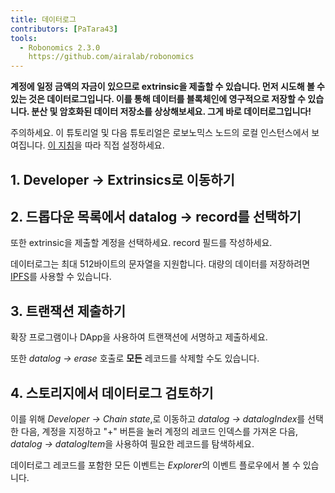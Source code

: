 ```yaml
---
title: 데이터로그
contributors: [PaTara43]
tools:   
  - Robonomics 2.3.0
    https://github.com/airalab/robonomics
---
```


**계정에 일정 금액의 자금이 있으므로 extrinsic을 제출할 수 있습니다. 먼저 시도해 볼 수 있는 것은 데이터로그입니다. 이를 통해 데이터를 블록체인에 영구적으로 저장할 수 있습니다. 분산 및 암호화된 데이터 저장소를 상상해보세요. 그게 바로 데이터로그입니다!**

<robo-wiki-note type="warning" title="Dev Node">

  주의하세요. 이 튜토리얼 및 다음 튜토리얼은 로보노믹스 노드의 로컬 인스턴스에서 보여집니다. [이 지침](/docs/run-dev-node)을 따라 직접 설정하세요.

</robo-wiki-note>

## 1. Developer -> Extrinsics로 이동하기

<robo-wiki-picture src="datalog/extrinsics.jpg" />

## 2. 드롭다운 목록에서 datalog -> record를 선택하기

또한 extrinsic을 제출할 계정을 선택하세요. record 필드를 작성하세요.

<robo-wiki-picture src="datalog/record.jpg" />

<robo-wiki-note type="note" title="Large amount of data">

  데이터로그는 최대 512바이트의 문자열을 지원합니다. 대량의 데이터를 저장하려면 [IPFS](https://ipfs.tech/)를 사용할 수 있습니다.

</robo-wiki-note>

## 3. 트랜잭션 제출하기

확장 프로그램이나 DApp을 사용하여 트랜잭션에 서명하고 제출하세요.

<robo-wiki-picture src="datalog/submit.jpg" />

<robo-wiki-note type="note" title="Erase">

  또한 *datalog -> erase* 호출로 **모든** 레코드를 삭제할 수도 있습니다.

</robo-wiki-note>

## 4. 스토리지에서 데이터로그 검토하기

이를 위해 *Developer -> Chain state*,로 이동하고 *datalog -> datalogIndex*를 선택한 다음, 계정을 지정하고 "+" 버튼을 눌러 계정의 레코드 인덱스를 가져온 다음, *datalog -> datalogItem*을 사용하여 필요한 레코드를 탐색하세요.

<robo-wiki-picture src="datalog/item.jpg" />

<robo-wiki-note type="note" title="탐색하기r">

  데이터로그 레코드를 포함한 모든 이벤트는 *Explorer*의 이벤트 플로우에서 볼 수 있습니다.

</robo-wiki-note>